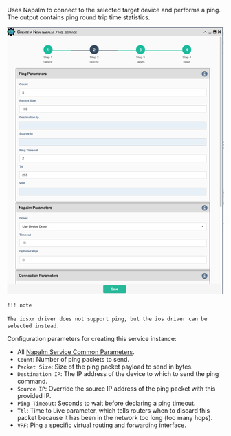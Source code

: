 Uses Napalm to connect to the selected target device and performs a
ping. The output contains ping round trip time
statistics. 

![Napalm Ping Service](../../_static/automation/service_types/napalm_ping.png)

    !!! note

    The iosxr driver does not support ping, but the ios driver can be selected instead.

Configuration parameters for creating this service instance:

- All [Napalm Service Common Parameters](napalm_common.md).
- `Count`: Number of ping packets to send.
- `Packet Size`: Size of the ping packet payload to send in bytes.
- `Destination IP`: The IP address of the device to which to send the ping command.
- `Source IP`: Override the source IP address of the ping
  packet with this provided IP.
- `Ping Timeout`: Seconds to wait before declaring a ping timeout.
- `Ttl`: Time to Live parameter, which tells routers when to discard
  this packet because it has been in the network too long (too many
  hops).
- `VRF`: Ping a specific virtual routing and forwarding interface.
